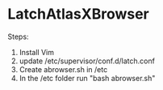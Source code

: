 # LatchAtlasXBrowser

Steps:
1) Install Vim
2) update /etc/supervisor/conf.d/latch.conf
3) Create abrowser.sh in /etc
4) In the /etc folder run "bash abrowser.sh"
